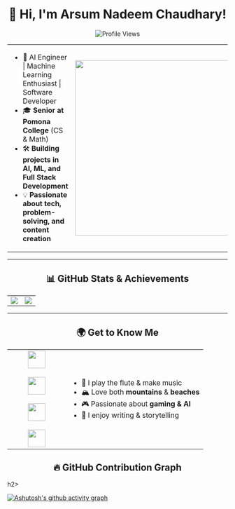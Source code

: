 <h1 align="center">👋 Hi, I'm Arsum Nadeem Chaudhary! </h1>

<p align="center">
  <img src="https://komarev.com/ghpvc/?username=AvidThinkerArsum&color=blue" alt="Profile Views" />
</p>


<div align="center">
  <table>
    <tr>
      <td>
        <ul>
          <li>🚀 AI Engineer | Machine Learning Enthusiast | Software Developer</li>
          <li>🎓 <b>Senior at Pomona College</b> (CS & Math)</li>
          <li>🛠 <b>Building projects in AI, ML, and Full Stack Development</b></li>
          <li>💡 <b>Passionate about tech, problem-solving, and content creation</b></li>
        </ul>
      </td>
      <td>
        <img src="https://user-images.githubusercontent.com/55389276/140866485-8fb1c876-9a8f-4d6a-98dc-08c4981eaf70.gif" width="400px"/>
      </td>
    </tr>
  </table>
</div>


---

<h2 align="center">📊 GitHub Stats & Achievements</h2>



<table>
  <tr>
    <td>
      <img src="https://github-readme-stats.vercel.app/api?username=AvidThinkerArsum&show_icons=true&theme=dark" />
    </td>
    <td>
      <img src="https://github-readme-stats.vercel.app/api/top-langs/?username=AvidThinkerArsum&layout=compact&theme=dark" />
    </td>
  </tr>
</table>

---

<h2 align="center">🌍 Get to Know Me</h2>

<div align="center">
  <table>
    <tr>
      <td align="center" width="30%">
        <a href="https://linkedin.com/in/arsum">
          <img src="https://cdn-icons-png.flaticon.com/128/174/174857.png" width="40px"/>
        </a>
        <br><br>
        <a href="https://twitter.com/arsum_nc">
          <img src="https://cdn-icons-png.flaticon.com/128/733/733579.png" width="40px"/>
        </a>
        <br><br>
        <a href="https://arsumnc.com/">
          <img src="https://cdn-icons-png.flaticon.com/128/888/888843.png" width="40px"/>
        </a>
        <br><br>
        <a href="mailto:arsumnadeemch16203@gmail.com">
          <img src="https://cdn-icons-png.flaticon.com/128/732/732200.png" width="40px"/>
        </a>
      </td>
      <td align="left" width="70%">
        <ul>
          <li>🎵 I play the flute & make music</li>
          <li>🏔 Love both <b>mountains</b> & <b>beaches</b></li>
          <li>🎮 Passionate about <b>gaming & AI</b></li>
          <li>📝 I enjoy writing & storytelling</li>
        </ul>
      </td>
    </tr>
  </table>
</div>




<h2 align="center"> 🔥 GitHub Contribution Graph  </h2>h2>
  
[![Ashutosh's github activity graph](https://github-readme-activity-graph.vercel.app/graph?username=AvidThinkerArsum&theme=react-dark)](https://github.com/ashutosh00710/github-readme-activity-graph)

